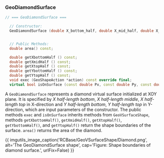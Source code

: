 ### GeoDiamondSurface


```cpp
// === GeoDiamondSurface ===

  // Constructor:
  GeoDiamondSurface (double X_bottom_half, double X_mid_half, double X_top_half, double Y_bottom_half, double Y_top_half);


  // Public Methods:
  double area() const;

  double getXbottomHalf () const;
  double getXmidHalf () const;
  double getXtopHalf () const;
  double getYbottomHalf () const;
  double getYtopHalf () const;
  void exec (GeoShapeAction *action) const override final;
  virtual bool isOnSurface (const double Px, const double Py, const double Pz, const GeoTrf::Transform3D & trans) const override final;
```

A `GeoDiamondSurface` represents a diamond virtual surface initialized at XOY plane. It is specified by *X half-length bottom*, *X half-length middle*, *X half-length top* in X-direction and *Y half-length bottom*, *Y half-length top* in Y-direction, which are input parameters of the constructor. The public methods `exec` and `isOnSurface` inherits methods from `GeoVSurfaceShape`, methods `getXbottomHalf()`, `getXmidHalf()`, `getXtopHalf()`, `getYbottomHalf()`, and `getYtopHalf()` return the shape boundaries of the surface. `area()` returns the area of the diamond.


{{ imgutils_image_caption('RCBase/GeoVSurfaceShape/Diamond.png', 
   alt='The GeoDiamondSurface shape', 
   cap='Figure: Shape boundaries of diamond surface.',
   urlFix=False) 
}}

